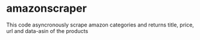 # amazonscraper
This code asyncronously scrape amazon categories and returns title, price, url and data-asin of the products
